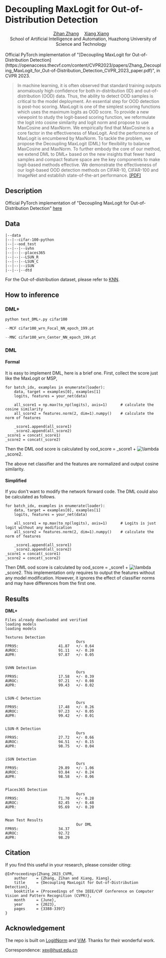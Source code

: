 # Decoupling MaxLogit for Out-of-Distribution Detection

<div align="center">

<div>
    <a href='' target='_blank'>Zihan Zhang</a>&emsp;
    <a href='https://scholar.google.com.hk/citations?hl=zh-CN&user=-D5k5ioAAAAJ&view_op=list_works' target='_blank'>Xiang Xiang</a>&emsp;

</div>
<div>
School of Artificial Intelligence and Automation, Huazhong University of Science and Technology&emsp;
</div>
</div>
<br>
Official PyTorch implementation of "[Decoupling MaxLogit for Out-of-Distribution Detection](https://openaccess.thecvf.com/content/CVPR2023/papers/Zhang_Decoupling_MaxLogit_for_Out-of-Distribution_Detection_CVPR_2023_paper.pdf)", in CVPR 2023.

>In machine learning, it is often observed that standard training outputs anomalously high confidence for both in-distribution (ID) and out-of-distribution (OOD) data. Thus, the ability to detect OOD samples is critical to the model deployment. An essential step for OOD detection is post-hoc scoring. MaxLogit is one of the simplest scoring functions which uses the maximum logits as OOD score. To provide a new viewpoint to study the logit-based scoring function, we reformulate the logit into cosine similarity and logit norm and propose to use MaxCosine and MaxNorm. We empirically find that MaxCosine is a core factor in the effectiveness of MaxLogit. And the performance of MaxLogit is encumbered by MaxNorm. To tackle the problem, we propose the Decoupling MaxLogit (DML) for flexibility to balance MaxCosine and MaxNorm. To further embody the core of our method, we extend DML to DML+ based on the new insights that fewer hard samples and compact feature space are the key components to make logit-based methods effective. We demonstrate the effectiveness of our logit-based OOD detection methods on CIFAR-10, CIFAR-100 and ImageNet and establish state-of-the-art performance. [[PDF]](https://openaccess.thecvf.com/content/CVPR2023/papers/Zhang_Decoupling_MaxLogit_for_Out-of-Distribution_Detection_CVPR_2023_paper.pdf)

## Description

Official PyTorch implementation of "Decoupling MaxLogit for Out-of-Distribution Detection" [here](https://github.com/Z-ZHHH/CVPR23-DML)

## Data

```
|--data
|--|--cifar-100-python
|--|--ood_test
|--|--|--svhn
|--|--|--places365
|--|--|--LSUN_R
|--|--|--LSUN_C
|--|--|--iSUN
|--|--|--dtd
```
For the Out-of-distribution dataset, please refer to [KNN](https://github.com/deeplearning-wisc/knn-ood).


## How to inference

### DML+
```python
python test_DML+.py cifar100 

--MCF cifar100_wrn_Focal_NN_epoch_199.pt 

--MNC cifar100_wrn_Center_NN_epoch_199.pt
```
### DML
#### Formal
It is easy to implement DML, here is a brief one.
First, collect the score just like the MaxLogit or MSP,
```
for batch_idx, examples in enumerate(loader):
    data, target = examples[0], examples[1]
    logits, features = your_net(data)

    all_score1 = np.max(to_np(logits), axis=1)      # calculate the cosine similarity          
    all_score2 = features.norm(2, dim=1).numpy()    # calculate the norm of features

    _score1.append(all_score1)
    _score2.append(all_score2)
_score1 = concat(_score1)
_score2 = concat(_score2)
```
Then the DML ood score is calculated by ood_score = _score1 + <img src="https://latex.codecogs.com/svg.image?&space;\lambda&space;" title=" \lambda " /> _score2.

The above net classifier and the features are normalized and output cosine similarity. 
#### Simplified
If you don't want to modify the network forward code. The DML could also be calculated as follows.

```
for batch_idx, examples in enumerate(loader):
    data, target = examples[0], examples[1]
    logits, features = your_net(data)

    all_score1 = np.max(to_np(logits), axis=1)      # Logits is just logit without any modification         
    all_score2 = features.norm(2, dim=1).numpy()    # calculate the norm of features

    _score1.append(all_score1)
    _score2.append(all_score2)
_score1 = concat(_score1)
_score2 = concat(_score2)
```
Then DML ood score is calculated by ood_score = _score1 + <img src="https://latex.codecogs.com/svg.image?&space;\lambda&space;" title=" \lambda " /> _score2. 
This implementation only requires to output the features without any model modification. However, it ignores the effect of classifier norms and may have differences from the first one.

## Results 
**DML+**
```
Files already downloaded and verified
loading models
loading models

Textures Detection
                                Ours
FPR95:                  41.87   +/- 0.64
AUROC:                  91.11   +/- 0.20
AUPR:                   97.87   +/- 0.05


SVHN Detection
                                Ours
FPR95:                  17.58   +/- 0.39
AUROC:                  97.21   +/- 0.08
AUPR:                   99.43   +/- 0.02


LSUN-C Detection
                                Ours
FPR95:                  17.48   +/- 0.26
AUROC:                  97.23   +/- 0.05
AUPR:                   99.42   +/- 0.01


LSUN-R Detection
                                Ours
FPR95:                  27.72   +/- 0.66
AUROC:                  94.51   +/- 0.15
AUPR:                   98.75   +/- 0.04


iSUN Detection
                                Ours
FPR95:                  29.89   +/- 1.06
AUROC:                  93.84   +/- 0.24
AUPR:                   98.58   +/- 0.06


Places365 Detection
                                Ours
FPR95:                  71.70   +/- 0.28
AUROC:                  82.45   +/- 0.48
AUPR:                   95.69   +/- 0.20


Mean Test Results
                                Our DML
FPR95:                  34.37
AUROC:                  92.72
AUPR:                   98.29

```


## Citation
If you find this useful in your research, please consider citing:
```
@InProceedings{Zhang_2023_CVPR,
    author    = {Zhang, Zihan and Xiang, Xiang},
    title     = {Decoupling MaxLogit for Out-of-Distribution Detection},
    booktitle = {Proceedings of the IEEE/CVF Conference on Computer Vision and Pattern Recognition (CVPR)},
    month     = {June},
    year      = {2023},
    pages     = {3388-3397}
}
```

## Acknowledgement
The repo is built on [LogitNorm](https://github.com/hongxin001/logitnorm_ood) and [ViM](https://github.com/haoqiwang/vim). Thanks for their wonderful work.

Correspondence: xex@hust.edu.cn
